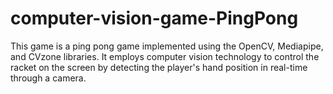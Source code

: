 # computer-vision-game-PingPong
This game is a ping pong game implemented using the OpenCV, Mediapipe, and CVzone libraries. It employs computer vision technology to control the racket on the screen by detecting the player's hand position in real-time through a camera.
